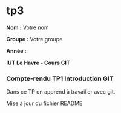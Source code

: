# tp3
**Nom :** Votre nom

**Groupe :** Votre groupe

**Année :**

**IUT Le Havre - Cours GIT**

### Compte-rendu TP1 Introduction GIT

Dans ce TP on apprend à travailler avec git.

Mise à jour du fichier README
